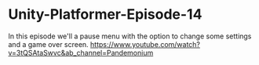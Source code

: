 # Unity-Platformer-Episode-14
In this episode we'll a pause menu with the option to change some settings and a game over screen.
https://www.youtube.com/watch?v=3tQSAtaSwvc&ab_channel=Pandemonium
